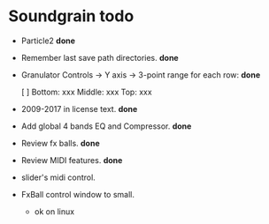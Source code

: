 Soundgrain todo
===============

- Particle2 **done**

- Remember last save path directories. **done**

- Granulator Controls -> Y axis -> 3-point range for each row: **done**

    [ ]  Bottom: xxx  Middle: xxx  Top: xxx

- 2009-2017 in license text. **done**

- Add global 4 bands EQ and Compressor. **done**

- Review fx balls. **done**

- Review MIDI features. **done**

- slider's midi control.

- FxBall control window to small.
    - ok on linux